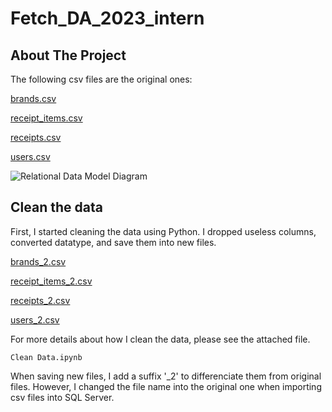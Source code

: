 # Fetch_DA_2023_intern

## About The Project
The following csv files are the original ones:

[brands.csv](brands.csv)

[receipt_items.csv](https://github.com/Rebekah-Chuang/Fetch_DA_2023_intern/blob/main/receipt_items.csv)

[receipts.csv](https://github.com/Rebekah-Chuang/Fetch_DA_2023_intern/blob/main/receipts.csv)

[users.csv](https://github.com/Rebekah-Chuang/Fetch_DA_2023_intern/blob/main/users.csv)

![Relational Data Model Diagram](https://github.com/Rebekah-Chuang/Fetch_DA_2023_intern/blob/main/Relational%20Data%20Model.png)

## Clean the data
First, I started cleaning the data using Python. I dropped useless columns, converted datatype, and save them into new files.

[brands_2.csv](https://github.com/Rebekah-Chuang/Fetch_DA_2023_intern/blob/main/brands_2.csv)

[receipt_items_2.csv](https://github.com/Rebekah-Chuang/Fetch_DA_2023_intern/blob/main/receipt_items_2.csv)

[receipts_2.csv](https://github.com/Rebekah-Chuang/Fetch_DA_2023_intern/blob/main/receipts_2.csv)

[users_2.csv](https://github.com/Rebekah-Chuang/Fetch_DA_2023_intern/blob/main/users_2.csv)

For more details about how I clean the data, please see the attached file.

```
Clean Data.ipynb
```

When saving new files, I add a suffix '_2' to differenciate them from original files. However, I changed the file name into the original one when importing csv files into SQL Server.

